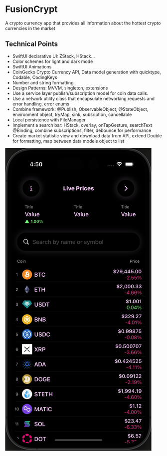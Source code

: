 # FusionCrypt

A crypto currency app that provides all information about the hottest crypto currencies in the market

## Technical Points

- SwiftUI declarative UI: ZStack, HStack...
- Color schemes for light and dark mode
- SwiftUI Animations
- CoinGecko Crypto Currency API, Data model generation with quicktype, Codable, CodingKeys
- Number and string formatting
- Design Patterns: MVVM, singleton, extensions
- Use a service layer publish/subscription model for coin data calls.
- Use a network utility class that encapsulate networking requests and error handling, error enums
- Combine framework: @Publish, ObservableObject, @StateObject, environment object, tryMap, sink, subsription, cancellable
- Local persistence with FileManager
- Implement a search bar: HStack, overlay, onTapGesture, searchText @Binding, combine subscriptions, filter, debounce for performance
- Create market statistic view and download data from API, extend Double for formatting, map between data models object to list

![HomePage](docs/0-home-page.png)
